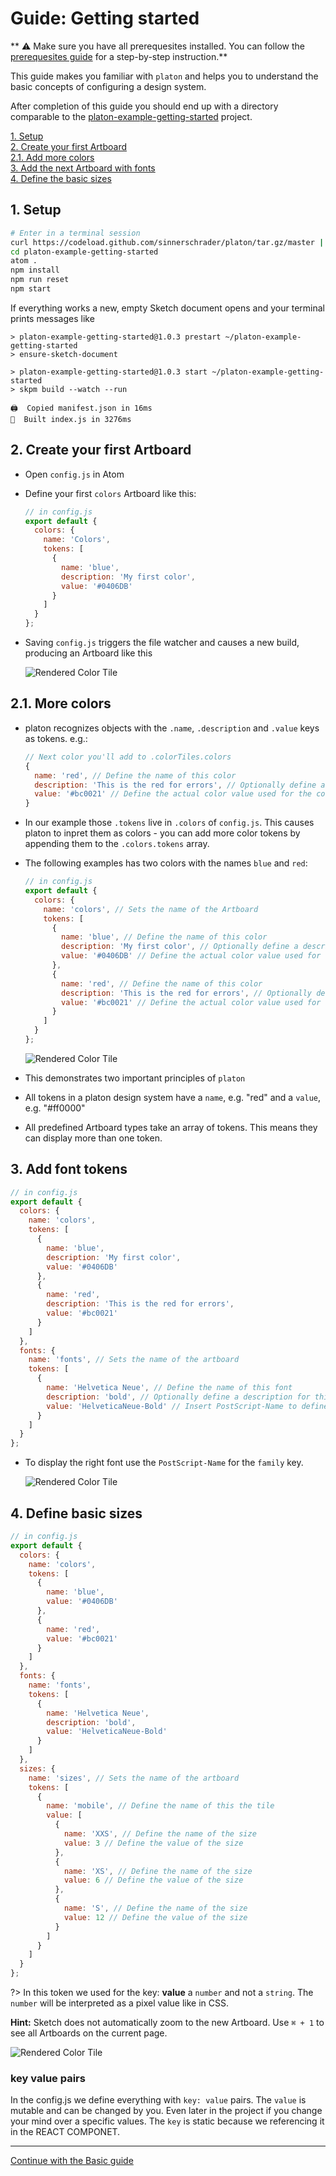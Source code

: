 # Guide: Getting started

** :warning: Make sure you have all prerequesites installed. You can follow the [prerequesites guide](./guides-prerequesites.md) for a step-by-step instruction.**

This guide makes you familiar with `platon` and helps you to understand the basic concepts of configuring a design system.

After completion of this guide you should end up with a directory comparable to the [platon-example-getting-started](https://git.io/vQBfi) project.

[1. Setup](guides-getting-started.md#_1-Setup) <br>
[2. Create your first Artboard](guides-getting-started.md#_2-Create-your-first-Artboard) <br>
[2.1. Add more colors](guides-getting-started.md#_21-Add-more-colors) <br>
[3. Add the next Artboard with fonts](guides-getting-started.md#_3-Add-the-next-Artboard-with-fonts) <br>
[4. Define the basic sizes](guides-getting-started.md#_4-define-the-basic-sizes)

## 1. Setup

```sh
# Enter in a terminal session
curl https://codeload.github.com/sinnerschrader/platon/tar.gz/master | tar -xz --strip=2 platon-master/packages/platon-example-getting-started
cd platon-example-getting-started
atom .
npm install
npm run reset
npm start
```

If everything works a new, empty Sketch document opens and your terminal prints messages like

```
> platon-example-getting-started@1.0.3 prestart ~/platon-example-getting-started
> ensure-sketch-document

> platon-example-getting-started@1.0.3 start ~/platon-example-getting-started
> skpm build --watch --run

🖨  Copied manifest.json in 16ms
🔩  Built index.js in 3276ms
```

## 2. Create your first Artboard

* Open `config.js` in Atom
* Define your first `colors` Artboard like this:

  ```js
  // in config.js
  export default {
    colors: {
      name: 'Colors',
      tokens: [
        {
          name: 'blue',
          description: 'My first color',
          value: '#0406DB'
        }
      ]
    }
  };
  ```

* Saving `config.js` triggers the file watcher and causes a new build, producing an Artboard like this

  ![Rendered Color Tile](./_media/01.png)

## 2.1. More colors

* platon recognizes objects with the `.name`, `.description` and `.value` keys as tokens. e.g.:

  ```js
  // Next color you'll add to .colorTiles.colors
  {
    name: 'red', // Define the name of this color
    description: 'This is the red for errors', // Optionally define a description for this color
    value: '#bc0021' // Define the actual color value used for the color tile
  }
  ```

* In our example those `.tokens` live in `.colors` of `config.js`. This causes platon to inpret them as colors - you can add more color tokens by appending them to the `.colors.tokens` array.
* The following examples has two colors with the names `blue` and `red`:

  ```js
  // in config.js
  export default {
    colors: {
      name: 'colors', // Sets the name of the Artboard
      tokens: [
        {
          name: 'blue', // Define the name of this color
          description: 'My first color', // Optionally define a description for this color
          value: '#0406DB' // Define the actual color value used for the color tile
        },
        {
          name: 'red', // Define the name of this color
          description: 'This is the red for errors', // Optionally define a description for this color
          value: '#bc0021' // Define the actual color value used for the color tile
        }
      ]
    }
  };
  ```

  ![Rendered Color Tile](./_media/02.png)

* This demonstrates two important principles of `platon`
* All tokens in a platon design system have a `name`, e.g. "red" and a `value`, e.g. "#ff0000"
* All predefined Artboard types take an array of tokens. This means they can display more than one token.

## 3. Add font tokens

  ```js
  // in config.js
  export default {
    colors: {
      name: 'colors',
      tokens: [
        {
          name: 'blue',
          description: 'My first color',
          value: '#0406DB'
        },
        {
          name: 'red',
          description: 'This is the red for errors',
          value: '#bc0021'
        }
      ]
    },
    fonts: {
      name: 'fonts', // Sets the name of the artboard
      tokens: [
        {
          name: 'Helvetica Neue', // Define the name of this font
          description: 'bold', // Optionally define a description for this font
          value: 'HelveticaNeue-Bold' // Insert PostScript-Name to define the actual font used for the font tile
        }
      ]
    }
  };
  ```

* To display the right font use the `PostScript-Name` for the `family` key.

  ![Rendered Color Tile](./_media/03.png)

## 4. Define basic sizes

  ```js
  // in config.js
  export default {
    colors: {
      name: 'colors',
      tokens: [
        {
          name: 'blue',
          value: '#0406DB'
        },
        {
          name: 'red',
          value: '#bc0021'
        }
      ]
    },
    fonts: {
      name: 'fonts',
      tokens: [
        {
          name: 'Helvetica Neue',
          description: 'bold',
          value: 'HelveticaNeue-Bold'
        }
      ]
    },
    sizes: {
      name: 'sizes', // Sets the name of the artboard
      tokens: [
        {
          name: 'mobile', // Define the name of this the tile
          value: [
            {
              name: 'XXS', // Define the name of the size
              value: 3 // Define the value of the size
            },
            {
              name: 'XS', // Define the name of the size
              value: 6 // Define the value of the size
            },
            {
              name: 'S', // Define the name of the size
              value: 12 // Define the value of the size
            }
          ]
        }
      ]
    }
  };
  ```

  ?> In this token we used for the key: **value** a `number` and not a `string`. The `number` will be interpreted as a pixel value like in CSS.

**Hint:** Sketch does not automatically zoom to the new Artboard. Use `⌘ + 1` to see all Artboards on the current page.

![Rendered Color Tile](./_media/04.png)

### key value pairs
In the config.js we define everything with `key: value` pairs. The `value` is mutable and can be changed by you.
Even later in the project if you change your mind over a specific values.
The `key` is static because we referencing it in the REACT COMPONET.

<hr>

 [Continue with the Basic guide](./guides-basic#guide-basic)

